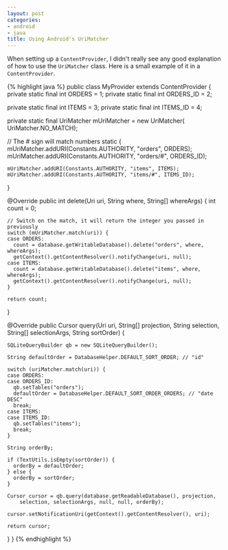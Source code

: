 ```yaml
---
layout: post
categories:
- android
- java
title: Using Android's UriMatcher
---
```


When setting up a `ContentProvider`, I didn't really see any good explanation of how to use the `UriMatcher` class. Here is a small example of it in a `ContentProvider`.

{% highlight java %}
public class MyProvider extends ContentProvider {
  private static final int ORDERS = 1;
  private static final int ORDERS_ID = 2;

  private static final int ITEMS = 3;
  private static final int ITEMS_ID = 4;

  private static final UriMatcher mUriMatcher = new UriMatcher(
      UriMatcher.NO_MATCH);

  // The # sign will match numbers
  static {
    mUriMatcher.addURI(Constants.AUTHORITY, "orders", ORDERS);
    mUriMatcher.addURI(Constants.AUTHORITY, "orders/#", ORDERS_ID);

    mUriMatcher.addURI(Constants.AUTHORITY, "items", ITEMS);
    mUriMatcher.addURI(Constants.AUTHORITY, "items/#", ITEMS_ID);
  }

  @Override
  public int delete(Uri uri, String where, String[] whereArgs) {
    int count = 0;

    // Switch on the match, it will return the integer you passed in previously
    switch (mUriMatcher.match(uri)) {
    case ORDERS:
      count = database.getWritableDatabase().delete("orders", where, whereArgs);
      getContext().getContentResolver().notifyChange(uri, null);
    case ITEMS:
      count = database.getWritableDatabase().delete("items", where, whereArgs);
      getContext().getContentResolver().notifyChange(uri, null);
    }

    return count;
  }

  @Override
  public Cursor query(Uri uri, String[] projection, String selection,
      String[] selectionArgs, String sortOrder) {

    SQLiteQueryBuilder qb = new SQLiteQueryBuilder();

    String defaultOrder = DatabaseHelper.DEFAULT_SORT_ORDER; // "id"

    switch (uriMatcher.match(uri)) {
    case ORDERS:
    case ORDERS_ID:
      qb.setTables("orders");
      defaultOrder = DatabaseHelper.DEFAULT_SORT_ORDER_ORDERS; // "date DESC"
      break;
    case ITEMS:
    case ITEMS_ID:
      qb.setTables("items");
      break;
    }

    String orderBy;

    if (TextUtils.isEmpty(sortOrder)) {
      orderBy = defaultOrder;
    } else {
      orderBy = sortOrder;
    }

    Cursor cursor = qb.query(database.getReadableDatabase(), projection,
        selection, selectionArgs, null, null, orderBy);

    cursor.setNotificationUri(getContext().getContentResolver(), uri);

    return cursor;
  }
}
{% endhighlight %}
